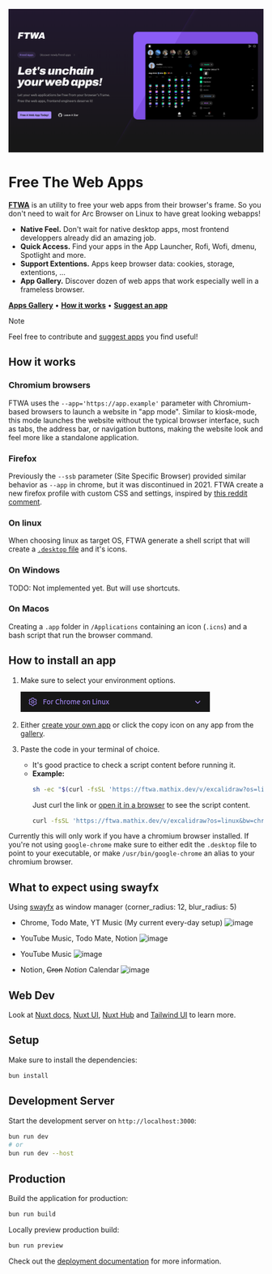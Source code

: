 <a href="https://ftwa.mathix.dev" target="_blank" align="center"><img alt="FTWA Screenshot" src="public/og.png"></a>

# Free The Web Apps

**[FTWA](https://ftwa.mathix.dev)** is an utility to free your web apps from their browser's frame.
So you don't need to wait for Arc Browser on Linux to have great looking webapps!

- **Native Feel.** Don't wait for native desktop apps, most frontend developpers already did an amazing job.
- **Quick Access.** Find your apps in the App Launcher, Rofi, Wofi, dmenu, Spotlight and more.
- **Support Extentions.** Apps keep browser data: cookies, storage, extentions, ...
- **App Gallery.** Discover dozen of web apps that work especially well in a frameless browser.

**[Apps Gallery](https://ftwa.mathix.dev/#gallery)** • **[How it works](#how-it-works)** • **[Suggest an app][suggest-app]**

> [!NOTE]
> Feel free to contribute and [suggest apps][suggest-app] you find useful!

## How it works

### Chromium browsers

FTWA uses the `--app='https://app.example'` parameter with Chromium-based browsers to launch a website in "app mode". Similar to kiosk-mode, this mode launches the website without the typical browser interface, such as tabs, the address bar, or navigation buttons, making the website look and feel more like a standalone application.

### Firefox

Previously the `--ssb` parameter (Site Specific Browser) provided similar behavior as `--app` in chrome, but it was discontinued in 2021.
FTWA create a new firefox profile with custom CSS and settings, inspired by [this reddit comment](https://www.reddit.com/r/firefox/comments/li2lqg/now_that_mozilla_killed_the_ssb_feature_what/).

### On linux

When choosing linux as target OS, FTWA generate a shell script that will create a [`.desktop` file](https://specifications.freedesktop.org/desktop-entry-spec/desktop-entry-spec-latest.html) and it's icons.

### On Windows

TODO: Not implemented yet. But will use shortcuts.

### On Macos

Creating a `.app` folder in `/Applications` containing an icon (`.icns`) and a bash script that run the browser command.

## How to install an app

1. Make sure to select your environment options.

    ![settings](.github/assets/settings.png)
2. Either [create your own app](https://ftwa.mathix.dev/#create-web-app) or click the copy icon on any app from the [gallery](https://ftwa.mathix.dev/#gallery).
3. Paste the code in your terminal of choice.
    - It's good practice to check a script content before running it.
    - **Example:**
      ```bash
      sh -ec "$(curl -fsSL 'https://ftwa.mathix.dev/v/excalidraw?os=linux&bw=chrome&path=%2Fusr%2Fbin%2Fgoogle-chrome-stable')"
      ```
      Just curl the link or [open it in a browser](https://ftwa.mathix.dev/v/excalidraw?os=linux&bw=chrome&path=%2Fusr%2Fbin%2Fgoogle-chrome-stable) to see the script content.
      ```bash
      curl -fsSL 'https://ftwa.mathix.dev/v/excalidraw?os=linux&bw=chrome&path=%2Fusr%2Fbin%2Fgoogle-chrome-stable'
      ```

Currently this will only work if you have a chromium browser installed. If you're not using `google-chrome` make sure to either edit the `.desktop` file to point to your executable, or make `/usr/bin/google-chrome` an alias to your chromium browser.

## What to expect using swayfx

Using [swayfx](https://github.com/WillPower3309/swayfx) as window manager (corner_radius: 12, blur_radius: 5)

- Chrome, Todo Mate, YT Music (My current every-day setup)
  ![image](https://github.com/mathix420/free-the-web-apps/assets/37625778/a286d765-7bda-4a06-8c20-4d3aec129d0a)

- YouTube Music, Todo Mate, Notion
  ![image](https://github.com/mathix420/free-the-web-apps/assets/37625778/65fd1f2c-beb8-4e8f-a133-6acd5feae10f)

- YouTube Music
  ![image](https://github.com/mathix420/free-the-web-apps/assets/37625778/376aa8a6-577e-47be-a94e-471230b1706a)

- Notion, ~~Cron~~ *Notion* Calendar
  ![image](https://github.com/mathix420/free-the-web-apps/assets/37625778/d04f03fb-254b-4216-8ee0-66574e75abc8)


## Web Dev

Look at [Nuxt docs](https://nuxt.com/docs/getting-started/introduction), [Nuxt UI](https://ui.nuxt.com), [Nuxt Hub](https://hub.nuxt.com) and [Tailwind UI](https://tailwindui.com/) to learn more.

## Setup

Make sure to install the dependencies:

```bash
bun install
```

## Development Server

Start the development server on `http://localhost:3000`:

```bash
bun run dev
# or
bun run dev --host
```

## Production

Build the application for production:

```bash
bun run build
```

Locally preview production build:

```bash
bun run preview
```

Check out the [deployment documentation](https://nuxt.com/docs/getting-started/deployment) for more information.


[suggest-app]: https://github.com/mathix420/free-the-web-apps/issues/new?assignees=&labels=app-suggestion&projects=&template=APP_SUGGESTION.yaml&title=%5BAPP%5D+-+